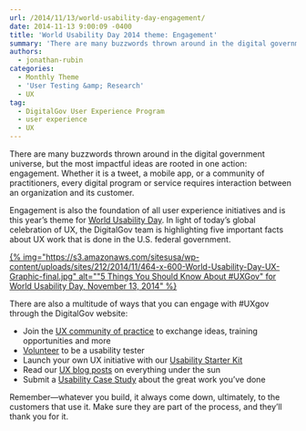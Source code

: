 ```yaml
---
url: /2014/11/13/world-usability-day-engagement/
date: 2014-11-13 9:00:09 -0400
title: 'World Usability Day 2014 theme: Engagement'
summary: 'There are many buzzwords thrown around in the digital government universe, but the most impactful ideas are rooted in one action: engagement. Whether it is a tweet, a mobile app, or a community of practitioners, every digital program or service requires interaction between an organization and its customer. Engagement is also the foundation of all'
authors:
  - jonathan-rubin
categories:
  - Monthly Theme
  - 'User Testing &amp; Research'
  - UX
tag:
  - DigitalGov User Experience Program
  - user experience
  - UX
---
```


There are many buzzwords thrown around in the digital government universe, but the most impactful ideas are rooted in one action: engagement. Whether it is a tweet, a mobile app, or a community of practitioners, every digital program or service requires interaction between an organization and its customer.

Engagement is also the foundation of all user experience initiatives and is this year’s theme for [World Usability Day](http://www.worldusabilityday.org/). In light of today’s global celebration of UX, the DigitalGov team is highlighting five important facts about UX work that is done in the U.S. federal government.

[{% img="https://s3.amazonaws.com/sitesusa/wp-content/uploads/sites/212/2014/11/464-x-600-World-Usability-Day-UX-Graphic-final.jpg" alt=""5 Things You Should Know About #UXGov" for World Usability Day, November 13, 2014" %}](https://s3.amazonaws.com/sitesusa/wp-content/uploads/sites/212/2014/11/World-Usability-Day-UX-Graphic-with-links-final.pdf)

 

There are also a multitude of ways that you can engage with #UXgov through the DigitalGov website:

  * Join the [UX community of practice](https://www.WHATEVER/communities/federal-user-experience-community-of-practice/) to exchange ideas, training opportunities and more
  * [Volunteer](https://docs.google.com/a/gsa.gov/forms/d/177jjJXp2nvBaFOBWnVIDV5UFWGIMfBibMMNvYZdklpQ/viewform) to be a usability tester
  * Launch your own UX initiative with our [Usability Starter Kit](https://www.WHATEVER/resources/digitalgov-user-experience-program/digitalgov-user-experience-program-usability-starter-kit/)
  * Read our [UX blog posts](https://www.WHATEVER/category/ux/) on everything under the sun
  * Submit a [Usability Case Study](https://www.WHATEVER/resources/digitalgov-user-experience-program/government-usability-case-studies/) about the great work you&#8217;ve done

Remember—whatever you build, it always come down, ultimately, to the customers that use it. Make sure they are part of the process, and they&#8217;ll thank you for it.